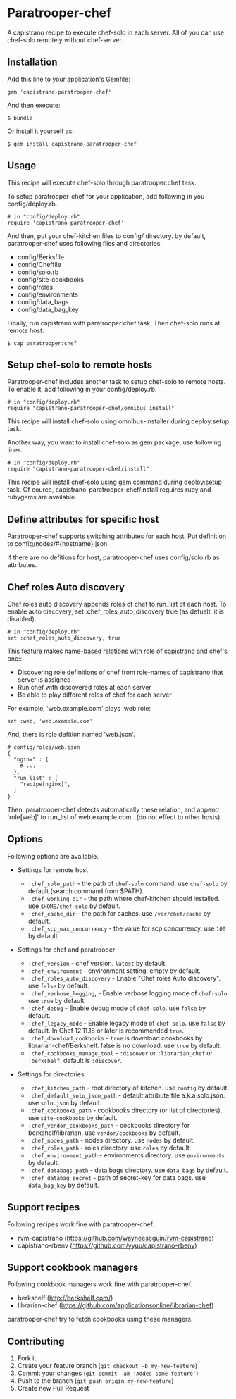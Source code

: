 # Paratrooper-chef

A capistrano recipe to execute chef-solo in each server.
All of you can use chef-solo remotely without chef-server.

## Installation

Add this line to your application's Gemfile:

    gem 'capistrano-paratrooper-chef'

And then execute:

    $ bundle

Or install it yourself as:

    $ gem install capistrano-paratrooper-chef

## Usage

This recipe will execute chef-solo through paratrooper:chef task.

To setup paratrooper-chef for your application, add following in you config/deploy.rb.

    # in "config/deploy.rb"
    require 'capistrano-paratrooper-chef'

And then, put your chef-kitchen files to config/ directory. 
by default, paratrooper-chef uses following files and directories.

* config/Berksfile
* config/Cheffile
* config/solo.rb
* config/site-cookbooks
* config/roles
* config/environments
* config/data_bags
* config/data_bag_key

Finally, run capistrano with paratrooper:chef task. Then chef-solo runs at remote host.

    $ cap paratrooper:chef


## Setup chef-solo to remote hosts

Paratrooper-chef includes another task to setup chef-solo to remote hosts.
To enable it, add following in your config/deploy.rb.

    # in "config/deploy.rb"
    require "capistrano-paratrooper-chef/omnibus_install"

This recipe will install chef-solo using omnibus-installer during deploy:setup task.

Another way, you want to install chef-solo as gem package, use following lines.

    # in "config/deploy.rb"
    require "capistrano-paratrooper-chef/install"

This recipe will install chef-solo using gem command during deploy:setup task.
Of cource, capistrano-paratrooper-chef/install requires ruby and rubygems are available.

## Define attributes for specific host

Paratrooper-chef supports switching attributes for each host.
Put definition to config/nodes/#{hostname}.json.

If there are no defitions for host, paratrooper-chef uses config/solo.rb as attributes.

## Chef roles Auto discovery

Chef roles auto discovery appends roles of chef to run_list of each host.
To enable auto discovery, set :chef_roles_auto_discovery true (as defualt, it is disabled).

    # in "config/deploy.rb"
    set :chef_roles_auto_discovery, true

This feature makes name-based relations with role of capistrano and chef's one::
* Discovering role definitions of chef from role-names of capistrano that server is assigned
* Run chef with discovered roles at each server
* Be able to play different roles of chef for each server


For example, 'web.example.com' plays :web role:

    set :web, 'web.example.com'

And, there is role defition named 'web.json'.

    # config/roles/web.json
    {
      "nginx" : {
        # ...
      },
      "run_list" : [
        "recipe[nginx]",
      }
    }

Then, paratrooper-chef detects automatically these relation, and append 'role[web]' to run_list of web.example.com .
(do not effect to other hosts)

## Options

Following options are available.

* Settings for remote host

    * `:chef_solo_path` - the path of `chef-solo` command. use `chef-solo` by default (search command from $PATH).
    * `:chef_working_dir` - the path where chef-kitchen should installed. use `$HOME/chef-solo` by default.
    * `:chef_cache_dir` - the path for caches. use `/var/chef/cache` by default.
    * `:chef_scp_max_concurrency` - the value for scp concurrency. use `100` by default.

* Settings for chef and paratrooper

    * `:chef_version` - chef version. `latest` by default.
    * `:chef_environment` - environment setting. empty by default.
    * `:chef_roles_auto_discovery` - Enable "Chef roles Auto discovery". use `false` by default.
    * `:chef_verbose_logging`, - Enable verbose logging mode of `chef-solo`. use `true` by default.
    * `:chef_debug` - Enable debug mode of `chef-solo`. use `false` by default.
    * `:chef_legacy_mode` - Enable legacy mode of `chef-solo`. use `false` by default. In Chef 12.11.18 or later is recommended `true`.
    * `:chef_download_cookbooks` - `true` is download cookbooks by librarian-chef/Berkshelf. false is no download. use `true` by default.
    * `:chef_cookbooks_manage_tool` - `:discover` or `:librarian_chef` or `:berkshelf`. default is `:discover`.

* Settings for directories

    * `:chef_kitchen_path` - root directory of kitchen. use `config` by default.
    * `:chef_default_solo_json_path` - default attribute file a.k.a solo.json. use `solo.json` by default. 
    * `:chef_cookbooks_path` - cookbooks directory (or list of directories). use `site-cookbooks` by default.
    * `:chef_vendor_cookbooks_path` - cookbooks directory for berkshelf/librarian. use `vendor/cookbooks` by default.
    * `:chef_nodes_path` - nodes directory. use `nodes` by default.
    * `:chef_roles_path` - roles directory. use `roles` by default.
    * `:chef_environment_path` - environments directory. use `environments` by default.
    * `:chef_databags_path` - data bags directory. use `data_bags` by default.
    * `:chef_databag_secret` - path of secret-key for data bags. use `data_bag_key` by default.

## Support recipes

Following recipes work fine with paratrooper-chef.

* rvm-capistrano (https://github.com/wayneeseguin/rvm-capistrano)
* capistrano-rbenv (https://github.com/yyuu/capistrano-rbenv)

## Support cookbook managers

Following cookbook managers work fine with paratrooper-chef.

* berkshelf (http://berkshelf.com/)
* librarian-chef (https://github.com/applicationsonline/librarian-chef)

paratrooper-chef try to fetch cookbooks using these managers.

## Contributing

1. Fork it
2. Create your feature branch (`git checkout -b my-new-feature`)
3. Commit your changes (`git commit -am 'Added some feature'`)
4. Push to the branch (`git push origin my-new-feature`)
5. Create new Pull Request
